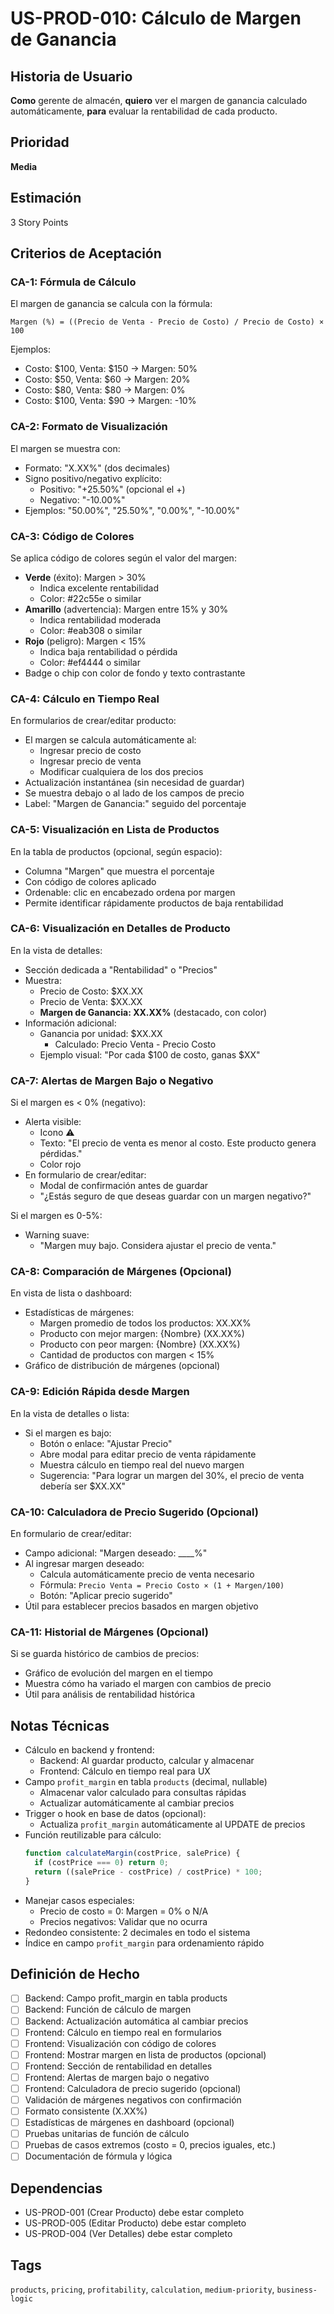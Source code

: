 # US-PROD-010: Cálculo de Margen de Ganancia

## Historia de Usuario
**Como** gerente de almacén,
**quiero** ver el margen de ganancia calculado automáticamente,
**para** evaluar la rentabilidad de cada producto.

## Prioridad
**Media**

## Estimación
3 Story Points

## Criterios de Aceptación

### CA-1: Fórmula de Cálculo
El margen de ganancia se calcula con la fórmula:
```
Margen (%) = ((Precio de Venta - Precio de Costo) / Precio de Costo) × 100
```
Ejemplos:
- Costo: $100, Venta: $150 → Margen: 50%
- Costo: $50, Venta: $60 → Margen: 20%
- Costo: $80, Venta: $80 → Margen: 0%
- Costo: $100, Venta: $90 → Margen: -10%

### CA-2: Formato de Visualización
El margen se muestra con:
- Formato: "X.XX%" (dos decimales)
- Signo positivo/negativo explícito:
  - Positivo: "+25.50%" (opcional el +)
  - Negativo: "-10.00%"
- Ejemplos: "50.00%", "25.50%", "0.00%", "-10.00%"

### CA-3: Código de Colores
Se aplica código de colores según el valor del margen:
- **Verde** (éxito): Margen > 30%
  - Indica excelente rentabilidad
  - Color: #22c55e o similar
- **Amarillo** (advertencia): Margen entre 15% y 30%
  - Indica rentabilidad moderada
  - Color: #eab308 o similar
- **Rojo** (peligro): Margen < 15%
  - Indica baja rentabilidad o pérdida
  - Color: #ef4444 o similar
- Badge o chip con color de fondo y texto contrastante

### CA-4: Cálculo en Tiempo Real
En formularios de crear/editar producto:
- El margen se calcula automáticamente al:
  - Ingresar precio de costo
  - Ingresar precio de venta
  - Modificar cualquiera de los dos precios
- Actualización instantánea (sin necesidad de guardar)
- Se muestra debajo o al lado de los campos de precio
- Label: "Margen de Ganancia:" seguido del porcentaje

### CA-5: Visualización en Lista de Productos
En la tabla de productos (opcional, según espacio):
- Columna "Margen" que muestra el porcentaje
- Con código de colores aplicado
- Ordenable: clic en encabezado ordena por margen
- Permite identificar rápidamente productos de baja rentabilidad

### CA-6: Visualización en Detalles de Producto
En la vista de detalles:
- Sección dedicada a "Rentabilidad" o "Precios"
- Muestra:
  - Precio de Costo: $XX.XX
  - Precio de Venta: $XX.XX
  - **Margen de Ganancia: XX.XX%** (destacado, con color)
- Información adicional:
  - Ganancia por unidad: $XX.XX
    - Calculado: Precio Venta - Precio Costo
  - Ejemplo visual: "Por cada $100 de costo, ganas $XX"

### CA-7: Alertas de Margen Bajo o Negativo
Si el margen es < 0% (negativo):
- Alerta visible:
  - Icono ⚠️
  - Texto: "El precio de venta es menor al costo. Este producto genera pérdidas."
  - Color rojo
- En formulario de crear/editar:
  - Modal de confirmación antes de guardar
  - "¿Estás seguro de que deseas guardar con un margen negativo?"

Si el margen es 0-5%:
- Warning suave:
  - "Margen muy bajo. Considera ajustar el precio de venta."

### CA-8: Comparación de Márgenes (Opcional)
En vista de lista o dashboard:
- Estadísticas de márgenes:
  - Margen promedio de todos los productos: XX.XX%
  - Producto con mejor margen: {Nombre} (XX.XX%)
  - Producto con peor margen: {Nombre} (XX.XX%)
  - Cantidad de productos con margen < 15%
- Gráfico de distribución de márgenes (opcional)

### CA-9: Edición Rápida desde Margen
En la vista de detalles o lista:
- Si el margen es bajo:
  - Botón o enlace: "Ajustar Precio"
  - Abre modal para editar precio de venta rápidamente
  - Muestra cálculo en tiempo real del nuevo margen
  - Sugerencia: "Para lograr un margen del 30%, el precio de venta debería ser $XX.XX"

### CA-10: Calculadora de Precio Sugerido (Opcional)
En formulario de crear/editar:
- Campo adicional: "Margen deseado: ____%"
- Al ingresar margen deseado:
  - Calcula automáticamente precio de venta necesario
  - Fórmula: `Precio Venta = Precio Costo × (1 + Margen/100)`
  - Botón: "Aplicar precio sugerido"
- Útil para establecer precios basados en margen objetivo

### CA-11: Historial de Márgenes (Opcional)
Si se guarda histórico de cambios de precios:
- Gráfico de evolución del margen en el tiempo
- Muestra cómo ha variado el margen con cambios de precio
- Útil para análisis de rentabilidad histórica

## Notas Técnicas
- Cálculo en backend y frontend:
  - Backend: Al guardar producto, calcular y almacenar
  - Frontend: Cálculo en tiempo real para UX
- Campo `profit_margin` en tabla `products` (decimal, nullable)
  - Almacenar valor calculado para consultas rápidas
  - Actualizar automáticamente al cambiar precios
- Trigger o hook en base de datos (opcional):
  - Actualiza `profit_margin` automáticamente al UPDATE de precios
- Función reutilizable para cálculo:
  ```javascript
  function calculateMargin(costPrice, salePrice) {
    if (costPrice === 0) return 0;
    return ((salePrice - costPrice) / costPrice) * 100;
  }
  ```
- Manejar casos especiales:
  - Precio de costo = 0: Margen = 0% o N/A
  - Precios negativos: Validar que no ocurra
- Redondeo consistente: 2 decimales en todo el sistema
- Índice en campo `profit_margin` para ordenamiento rápido

## Definición de Hecho
- [ ] Backend: Campo profit_margin en tabla products
- [ ] Backend: Función de cálculo de margen
- [ ] Backend: Actualización automática al cambiar precios
- [ ] Frontend: Cálculo en tiempo real en formularios
- [ ] Frontend: Visualización con código de colores
- [ ] Frontend: Mostrar margen en lista de productos (opcional)
- [ ] Frontend: Sección de rentabilidad en detalles
- [ ] Frontend: Alertas de margen bajo o negativo
- [ ] Frontend: Calculadora de precio sugerido (opcional)
- [ ] Validación de márgenes negativos con confirmación
- [ ] Formato consistente (X.XX%)
- [ ] Estadísticas de márgenes en dashboard (opcional)
- [ ] Pruebas unitarias de función de cálculo
- [ ] Pruebas de casos extremos (costo = 0, precios iguales, etc.)
- [ ] Documentación de fórmula y lógica

## Dependencias
- US-PROD-001 (Crear Producto) debe estar completo
- US-PROD-005 (Editar Producto) debe estar completo
- US-PROD-004 (Ver Detalles) debe estar completo

## Tags
`products`, `pricing`, `profitability`, `calculation`, `medium-priority`, `business-logic`
